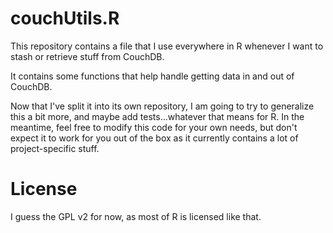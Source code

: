 # couchUtils.R

This repository contains a file that I use everywhere in R whenever I
want to stash or retrieve stuff from CouchDB.

It contains some functions that help handle getting data in and out of
CouchDB.

Now that I've split it into its own repository, I am going to try to
generalize this a bit more, and maybe add tests...whatever that means
for R.  In the meantime, feel free to modify this code for your own
needs, but don't expect it to work for you out of the box as it
currently contains a lot of project-specific stuff.

# License


I guess the GPL v2 for now, as most of R is licensed like that.

